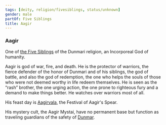 ```yaml
---
tags: [deity, religion/fivesiblings, status/unknown]
gender: male
partOf: Five Siblings
title: Aagir
---
```



### Aagir

One of [the Five Siblings](<../../../religions/five-siblings/five-siblings.md>) of the Dunmari religion, an Incorporeal God of humanity. 

Aagir is god of war, fire, and death. He is the protector of warriors, the fierce defender of the honor of Dunmari and of his siblings, the god of battle, and also the god of redemption, the one who helps the souls of those who were not deemed worthy in life redeem themselves. He is seen as the “rash” brother, the one urging action, the one prone to righteous fury and a demand to make things better. He watches over warriors most of all.

His feast day is [Aagirvala](<../../../../time/holidays-and-festivals/dunmari-festivals/aagirvala.md>), the Festival of Aagir's Spear. 

His mystery cult, the Aagir Mystai, have no permanent base but function as traveling guardians of the safety of [Dunmar](<../../../../gazetteer/greater-dunmar/realms/dunmar/dunmar.md>). 

